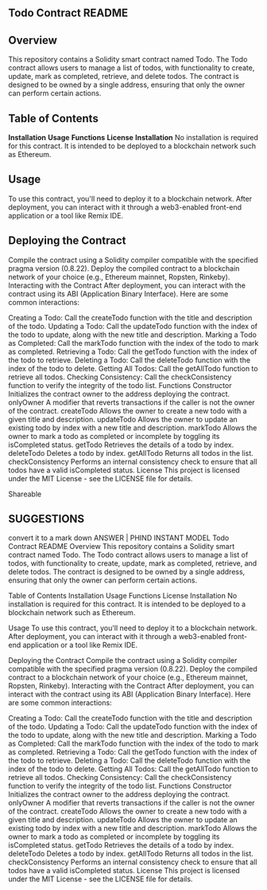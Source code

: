 ## Todo Contract README
## Overview
This repository contains a Solidity smart contract named Todo. The Todo contract allows users to manage a list of todos, with functionality to create, update, mark as completed, retrieve, and delete todos. The contract is designed to be owned by a single address, ensuring that only the owner can perform certain actions.

## Table of Contents
**Installation**
**Usage**
**Functions**
**License**
**Installation**
No installation is required for this contract. It is intended to be deployed to a blockchain network such as Ethereum.

## Usage
To use this contract, you'll need to deploy it to a blockchain network. After deployment, you can interact with it through a web3-enabled front-end application or a tool like Remix IDE.

## Deploying the Contract
Compile the contract using a Solidity compiler compatible with the specified pragma version (0.8.22).
Deploy the compiled contract to a blockchain network of your choice (e.g., Ethereum mainnet, Ropsten, Rinkeby).
Interacting with the Contract
After deployment, you can interact with the contract using its ABI (Application Binary Interface). Here are some common interactions:

Creating a Todo: Call the createTodo function with the title and description of the todo.
Updating a Todo: Call the updateTodo function with the index of the todo to update, along with the new title and description.
Marking a Todo as Completed: Call the markTodo function with the index of the todo to mark as completed.
Retrieving a Todo: Call the getTodo function with the index of the todo to retrieve.
Deleting a Todo: Call the deleteTodo function with the index of the todo to delete.
Getting All Todos: Call the getAllTodo function to retrieve all todos.
Checking Consistency: Call the checkConsistency function to verify the integrity of the todo list.
Functions
Constructor
Initializes the contract owner to the address deploying the contract.
onlyOwner
A modifier that reverts transactions if the caller is not the owner of the contract.
createTodo
Allows the owner to create a new todo with a given title and description.
updateTodo
Allows the owner to update an existing todo by index with a new title and description.
markTodo
Allows the owner to mark a todo as completed or incomplete by toggling its isCompleted status.
getTodo
Retrieves the details of a todo by index.
deleteTodo
Deletes a todo by index.
getAllTodo
Returns all todos in the list.
checkConsistency
Performs an internal consistency check to ensure that all todos have a valid isCompleted status.
License
This project is licensed under the MIT License - see the LICENSE file for details.

Shareable
## SUGGESTIONS
convert it to a mark down
ANSWER | PHIND INSTANT MODEL
Todo Contract README
Overview
This repository contains a Solidity smart contract named Todo. The Todo contract allows users to manage a list of todos, with functionality to create, update, mark as completed, retrieve, and delete todos. The contract is designed to be owned by a single address, ensuring that only the owner can perform certain actions.

Table of Contents
Installation
Usage
Functions
License
Installation
No installation is required for this contract. It is intended to be deployed to a blockchain network such as Ethereum.

Usage
To use this contract, you'll need to deploy it to a blockchain network. After deployment, you can interact with it through a web3-enabled front-end application or a tool like Remix IDE.

Deploying the Contract
Compile the contract using a Solidity compiler compatible with the specified pragma version (0.8.22).
Deploy the compiled contract to a blockchain network of your choice (e.g., Ethereum mainnet, Ropsten, Rinkeby).
Interacting with the Contract
After deployment, you can interact with the contract using its ABI (Application Binary Interface). Here are some common interactions:

Creating a Todo: Call the createTodo function with the title and description of the todo.
Updating a Todo: Call the updateTodo function with the index of the todo to update, along with the new title and description.
Marking a Todo as Completed: Call the markTodo function with the index of the todo to mark as completed.
Retrieving a Todo: Call the getTodo function with the index of the todo to retrieve.
Deleting a Todo: Call the deleteTodo function with the index of the todo to delete.
Getting All Todos: Call the getAllTodo function to retrieve all todos.
Checking Consistency: Call the checkConsistency function to verify the integrity of the todo list.
Functions
Constructor
Initializes the contract owner to the address deploying the contract.
onlyOwner
A modifier that reverts transactions if the caller is not the owner of the contract.
createTodo
Allows the owner to create a new todo with a given title and description.
updateTodo
Allows the owner to update an existing todo by index with a new title and description.
markTodo
Allows the owner to mark a todo as completed or incomplete by toggling its isCompleted status.
getTodo
Retrieves the details of a todo by index.
deleteTodo
Deletes a todo by index.
getAllTodo
Returns all todos in the list.
checkConsistency
Performs an internal consistency check to ensure that all todos have a valid isCompleted status.
License
This project is licensed under the MIT License - see the LICENSE file for details.
